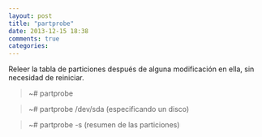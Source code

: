 ```yaml
---
layout: post
title: "partprobe"
date: 2013-12-15 18:38
comments: true
categories: 
---
```

Releer la tabla de particiones después de alguna modificación en ella, sin necesidad de reiniciar.

>~# partprobe

>~# partprobe /dev/sda (especificando un disco)

>~# partprobe -s (resumen de las particiones)

